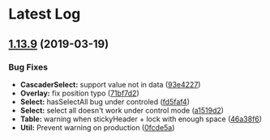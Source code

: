 # Latest Log 

## [1.13.9](https://github.com/alibaba-fusion/next/compare/1.13.8...1.13.9) (2019-03-19)


### Bug Fixes

* **CascaderSelect:** support value not in data ([93e4227](https://github.com/alibaba-fusion/next/commit/93e4227))
* **Overlay:** fix position typo ([71bf7d2](https://github.com/alibaba-fusion/next/commit/71bf7d2))
* **Select:** hasSelectAll bug under controled ([fd5faf4](https://github.com/alibaba-fusion/next/commit/fd5faf4))
* **Select:** select all doesn't work under control mode ([a1519d2](https://github.com/alibaba-fusion/next/commit/a1519d2))
* **Table:** warning when stickyHeader + lock with enough space ([46a38f6](https://github.com/alibaba-fusion/next/commit/46a38f6))
* **Util:** Prevent warning on production ([0fcde5a](https://github.com/alibaba-fusion/next/commit/0fcde5a))


